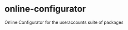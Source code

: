 online-configurator
===================

Online Configurator for the useraccounts suite of packages

